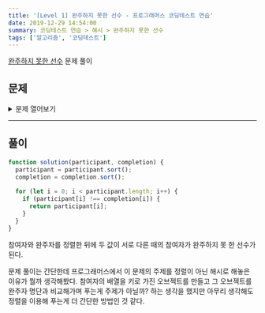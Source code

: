 ```yaml
---
title: '[Level 1] 완주하지 못한 선수 - 프로그래머스 코딩테스트 연습'
date: 2019-12-29 14:54:00
summary: 코딩테스트 연습 > 해시 > 완주하지 못한 선수
tags: ['알고리즘', '코딩테스트']
---
```


[완주하지 못한 선수](https://programmers.co.kr/learn/courses/30/lessons/42576) 문제 풀이

## 문제

<details>
  <summary>문제 열어보기</summary>

수많은 마라톤 선수들이 마라톤에 참여하였습니다. 단 한 명의 선수를 제외하고는 모든 선수가 마라톤을 완주하였습니다.

마라톤에 참여한 선수들의 이름이 담긴 배열 participant와 완주한 선수들의 이름이 담긴 배열 completion이 주어질 때, 완주하지 못한 선수의 이름을 return 하도록 solution 함수를 작성해주세요.

### 제한사항

* 마라톤 경기에 참여한 선수의 수는 1명 이상 100,000명 이하입니다.
* completion의 길이는 participant의 길이보다 1 작습니다.
* 참가자의 이름은 1개 이상 20개 이하의 알파벳 소문자로 이루어져 있습니다.
* 참가자 중에는 동명이인이 있을 수 있습니다.

### 입출력 예

participant | completion | return
--- | --- | ---
[leo, kiki, eden] | [eden, kiki] | leo
[marina, josipa, nikola, vinko, filipa] | [josipa, filipa, marina, nikola] | vinko
[mislav, stanko, mislav, ana] | [stanko, ana, mislav] | mislav

### 입출력 예 설명

* 예제 #1  
  leo는 참여자 명단에는 있지만, 완주자 명단에는 없기 때문에 완주하지 못했습니다.
* 예제 #2  
  vinko는 참여자 명단에는 있지만, 완주자 명단에는 없기 때문에 완주하지 못했습니다.
* 예제 #3  
  mislav는 참여자 명단에는 두 명이 있지만, 완주자 명단에는 한 명밖에 없기 때문에 한명은 완주하지 못했습니다.

</details>

------

## 풀이

```javascript
function solution(participant, completion) {
  participant = participant.sort();
  completion = completion.sort();
  
  for (let i = 0; i < participant.length; i++) {
    if (participant[i] !== completion[i]) {
      return participant[i];
    }
  }
}
```

참여자와 완주자를 정렬한 뒤에 두 값이 서로 다른 때의 참여자가 완주하지 못 한 선수가 된다.

문제 풀이는 간단한데 프로그래머스에서 이 문제의 주제를 정렬이 아닌 해시로 해놓은 이유가 뭘까 생각해봤다. 참여자의 배열을 키로 가진 오브젝트를 만들고 그 오브젝트를 완주자 명단과 비교해가며 푸는게 주제가 아닐까? 하는 생각을 했지만 아무리 생각해도 정렬을 이용해 푸는게 더 간단한 방법인 것 같다.
